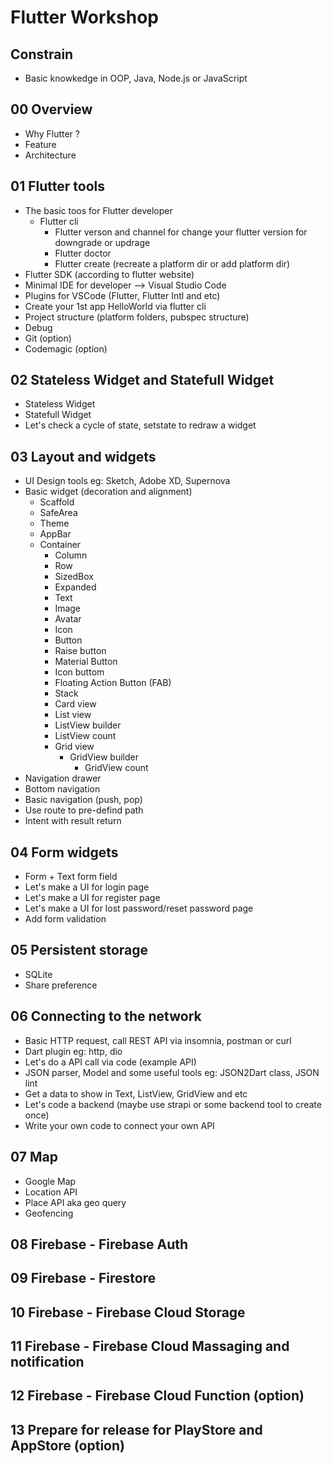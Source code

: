 Flutter Workshop
================

Constrain
---------
 * Basic knowkedge in OOP, Java, Node.js or JavaScript

00 Overview
---------
 * Why Flutter ?
 * Feature
 * Architecture

01 Flutter tools
---------
 * The basic toos for Flutter developer
   * Flutter cli
	 * Flutter verson and channel for change your flutter version for downgrade or updrage
	 * Flutter doctor
	 * Flutter create (recreate a platform dir or add platform dir)
 * Flutter SDK (according to flutter website)
 * Minimal IDE for developer --> Visual Studio Code
 * Plugins for VSCode (Flutter, Flutter Intl and etc)
 * Create your 1st app HelloWorld via flutter cli
 * Project structure (platform folders, pubspec structure)
 * Debug
 * Git (option)
 * Codemagic (option)

02 Stateless Widget and Statefull Widget
---------
 * Stateless Widget
 * Statefull Widget
 * Let's check a cycle of state, setstate to redraw a widget

03 Layout and widgets
---------
 * UI Design tools eg: Sketch, Adobe XD, Supernova
 * Basic widget (decoration and alignment)
	 * Scaffold
	 * SafeArea
	 * Theme
	 * AppBar
   * Container
	 * Column
	 * Row
	 * SizedBox
	 * Expanded
	 * Text
	 * Image
	 * Avatar 
	 * Icon
	 * Button
     * Raise button
     * Material Button
     * Icon buttom
     * Floating Action Button (FAB)
	 * Stack
	 * Card view
	 * List view
     * ListView builder
     * ListView count
	 * Grid view
	   * GridView builder
		 * GridView count
 * Navigation drawer
 * Bottom navigation
 * Basic navigation (push, pop)
 * Use route to pre-defind path
 * Intent with result return

04 Form widgets
---------
 * Form + Text form field
 * Let's make a UI for login page
 * Let's make a UI for register page
 * Let's make a UI for lost password/reset password page
 * Add form validation

05 Persistent storage
---------
 * SQLite
 * Share preference

06 Connecting to the network
---------
 * Basic HTTP request, call REST API via insomnia, postman or curl
 * Dart plugin eg: http, dio
 * Let's do a API call via code (example API)
 * JSON parser, Model and some useful tools eg: JSON2Dart class, JSON lint
 * Get a data to show in Text, ListView, GridView and etc
 * Let's code a backend (maybe use strapi or some backend tool to create once)
 * Write your own code to connect your own API

07 Map
---------
 * Google Map
 * Location API
 * Place API aka geo query
 * Geofencing

08 Firebase - Firebase Auth
---------

09 Firebase - Firestore
---------

10 Firebase - Firebase Cloud Storage
---------

11 Firebase - Firebase Cloud Massaging and notification
---------

12 Firebase - Firebase Cloud Function (option)
---------

13 Prepare for release for PlayStore and AppStore (option)
---------
